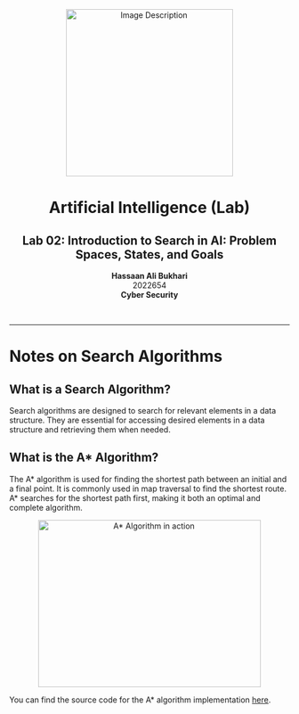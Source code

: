 <!-- Centered content -->
<div align="center">
  <!-- Image -->
  <img src="https://github.com/user-attachments/assets/aa697654-16be-4b74-9d79-e035dc95833d" alt="Image Description" width="300px">
  
  <!-- Title and Information -->
  <h1><strong>Artificial Intelligence (Lab)</strong></h1>
  <h2>Lab 02: Introduction to Search in AI: Problem Spaces, States, and Goals</h2>
  <p><strong>Hassaan Ali Bukhari</strong><br>2022654<br><strong>Cyber Security</strong></p>
  <br>
</div>

<!-- Separator -->
<hr>

# Notes on Search Algorithms

## What is a Search Algorithm?

Search algorithms are designed to search for relevant elements in a data structure. They are essential for accessing desired elements in a data structure and retrieving them when needed.

## What is the A* Algorithm?

The A* algorithm is used for finding the shortest path between an initial and a final point. It is commonly used in map traversal to find the shortest route. A* searches for the shortest path first, making it both an optimal and complete algorithm.

<!-- A* Algorithm GIF -->
<div align="center">
  <img src="https://upload.wikimedia.org/wikipedia/commons/c/c2/Astarpathfinding.gif" width="400" height="300" alt="A* Algorithm in action">
</div>

<!-- Source code link -->
You can find the source code for the A* algorithm implementation [here](A%2A%20Search%20Algorithm.py).

